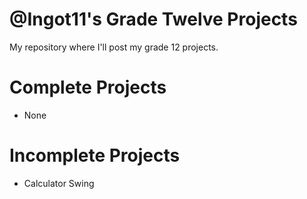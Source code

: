 # @Ingot11's Grade Twelve Projects
My repository where I'll post my grade 12 projects.
# Complete Projects
- None
# Incomplete Projects
- Calculator Swing